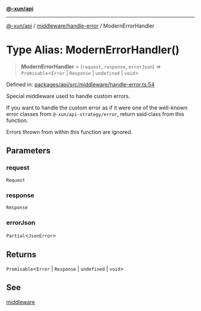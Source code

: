 [**@-xun/api**](../../../README.md)

***

[@-xun/api](../../../README.md) / [middleware/handle-error](../README.md) / ModernErrorHandler

# Type Alias: ModernErrorHandler()

> **ModernErrorHandler** = (`request`, `response`, `errorJson`) => `Promisable`\<`Error` \| `Response` \| `undefined` \| `void`\>

Defined in: [packages/api/src/middleware/handle-error.ts:54](https://github.com/Xunnamius/api-utils/blob/2999e4472bea4c5a8ecd8f7c7fbf77e6b4bc26db/packages/api/src/middleware/handle-error.ts#L54)

Special middleware used to handle custom errors.

If you want to handle the custom error as if it were one of the well-known
error classes from `@-xun/api-strategy/error`, return said class from this
function.

Errors thrown from within this function are ignored.

## Parameters

### request

`Request`

### response

`Response`

### errorJson

`Partial`\<`JsonError`\>

## Returns

`Promisable`\<`Error` \| `Response` \| `undefined` \| `void`\>

## See

[middleware](../functions/default.md)
